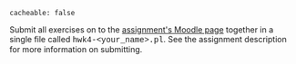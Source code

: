 ```
cacheable: false
```

Submit all exercises on to the [assignment's Moodle page](https://moodle.pugetsound.edu/moodle/mod/assign/view.php?id=308698) together in a single file called
<span style="font-family: 'Courier New', Courier, 'Lucida Sans Typewriter', 'Lucida Typewriter', monospace;">hwk4-&lt;your_name&gt;.pl</span>. See the assignment description for more information on submitting.
